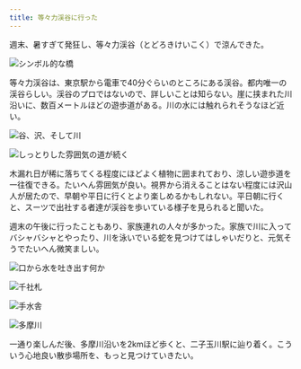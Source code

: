 ```yaml
---
title: 等々力渓谷に行った
---
```

週末、暑すぎて発狂し、等々力渓谷（とどろきけいこく）で涼んできた。

![](https://lh4.googleusercontent.com/OVRL_ufCL5Dcg5IFkrCKdGxgECoXgNHioUjv0nZGU3icE_zlAJ49L48OwDblQfP5fVBvRJuhorqTfyYpe1fa4NRG8RwdSPjqPJmUiR8iQtjwIE6nQKQRn_4fpLew8EcsBU7NbI55VuFCBE1cQ2c "シンボル的な橋")

等々力渓谷は、東京駅から電車で40分ぐらいのところにある渓谷。都内唯一の渓谷らしい。渓谷のプロではないので、詳しいことは知らない。崖に挟まれた川沿いに、数百メートルほどの遊歩道がある。川の水には触れられそうなほど近い。

![](https://lh3.googleusercontent.com/n8pbZGLYkE4zjgr9MmItTskzUhMSNPIajpUKYfmTWcRzIgg2hbsA1vBOvTL2t4_TFrlzA3X39ttJlRmWv6xmAL7vGqbX3luT6Per7kJZ7J7piypERDV-_MDDHCDHe7YQqGrDtIn6rJWyQohJIC0 "谷、沢、そして川")

![](https://lh5.googleusercontent.com/ZwRNoeFj0lyALCkEMsGo2DfZ696JmKNo0VcYQjG3iZPgYPYMhTNyUdMCz20JGRVSoewMStCZOc32hZbWZOrPI6cwrf0hTWr0d2-YYEZloGM56XN4uinpNs3xHdI0pLPRQL0i161j_nMNEe2dEQc "しっとりした雰囲気の道が続く")

木漏れ日が稀に落ちてくる程度にほどよく植物に囲まれており、涼しい遊歩道を一往復できる。たいへん雰囲気が良い。視界から消えることはない程度には沢山人が居たので、早朝や平日に行くとより楽しめるかもしれない。平日朝に行くと、スーツで出社する者達が渓谷を歩いている様子を見られると聞いた。

週末の午後に行ったこともあり、家族連れの人々が多かった。家族で川に入ってバシャバシャとやったり、川を泳いでいる蛇を見つけてはしゃいだりと、元気そうでたいへん微笑ましい。

![](https://lh6.googleusercontent.com/c-fe7s-FZnqv3olbIIkBilZcQE0ifv-RWSZTcnNYHDrbXDNM0a6H5X6SbOAsFV8dXZBYpRwNBnfFYilpkRCzkDnfMtjzjRpGdGnor9-gVajBLOoPh4B9H0GRieo4vaqzV5d_7IzQiQWud8d38B8 "口から水を吐き出す何か")

![](https://lh4.googleusercontent.com/ojdLV-dBnH279-9zQLFbCTacrvELPqd1FQsllbPT0FezAJNGs6e4J92DWN8cDbYma5IRJYchem5NVa_IJ067rXYp4XOZ_x4MPlJJAi_lyFn0_ZWOULmqyVhRGTbdj5edAL_pfFA4PEHQkCBm2gE "千社札")

![](https://lh4.googleusercontent.com/5pMgNTpdLAA-BHWuoMwMvvKwgLP74nC2-wwWGq0SvreS6npVQ55R-Zr8pCng2NZALs0hmJ_Sn-GxyZ8yIXq9p6JXG6PjqOmVwFT1Z_D2TkQHbPHwL1Gb6hoZxec_D39jJPmiclt6EfoObwz3oMk "手水舎")

![](https://lh6.googleusercontent.com/GyApBbUMKFJ7HCcMGJd5sPsz85VbeGIONvfTT7bES2bLP5aoY0suPgO3mPBz7QIITM6UOke_EtZdfTwMdKiJ5mlmLzqcpgtTHtkPcWbEVyEDAysHVRnmeIh2tHQcF7fJw0VvCkuAQ-VLo7-tDYM "多摩川")

一通り楽しんだ後、多摩川沿いを2kmほど歩くと、二子玉川駅に辿り着く。こういう心地良い散歩場所を、もっと見つけていきたい。
